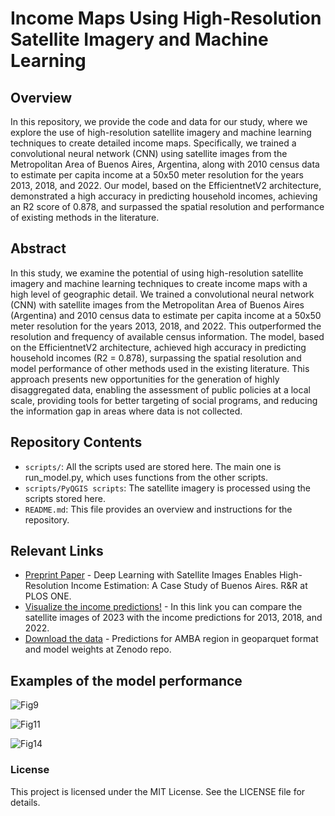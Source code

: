 # Income Maps Using High-Resolution Satellite Imagery and Machine Learning

## Overview

In this repository, we provide the code and data for our study, where we explore the use of high-resolution satellite imagery and machine learning techniques to create detailed income maps. Specifically, we trained a convolutional neural network (CNN) using satellite images from the Metropolitan Area of Buenos Aires, Argentina, along with 2010 census data to estimate per capita income at a 50x50 meter resolution for the years 2013, 2018, and 2022. Our model, based on the EfficientnetV2 architecture, demonstrated a high accuracy in predicting household incomes, achieving an R2 score of 0.878, and surpassed the spatial resolution and performance of existing methods in the literature.

## Abstract

In this study, we examine the potential of using high-resolution satellite imagery and machine learning techniques to create income maps with a high level of geographic detail. We trained a convolutional neural network (CNN) with satellite images from the Metropolitan Area of Buenos Aires (Argentina) and 2010 census data to estimate per capita income at a 50x50 meter resolution for the years 2013, 2018, and 2022. This outperformed the resolution and frequency of available census information. The model, based on the EfficientnetV2 architecture, achieved high accuracy in predicting household incomes (R2 = 0.878), surpassing the spatial resolution and model performance of other methods used in the existing literature. This approach presents new opportunities for the generation of highly disaggregated data, enabling the assessment of public policies at a local scale, providing tools for better targeting of social programs, and reducing the information gap in areas where data is not collected.

## Repository Contents

- `scripts/`: All the scripts used are stored here. The main one is run_model.py, which uses functions from the other scripts. 
- `scripts/PyQGIS scripts`: The satellite imagery is processed using the scripts stored here.
- `README.md`: This file provides an overview and instructions for the repository.

## Relevant Links


- [Preprint Paper](https://papers.ssrn.com/sol3/papers.cfm?abstract_id=5026760) - Deep Learning with Satellite Images Enables High-Resolution Income Estimation: A Case Study of Buenos Aires. R&R at PLOS ONE.
- [Visualize the income predictions!](https://ingresoamba.netlify.app) - In this link you can compare the satellite images of 2023 with the income predictions for 2013, 2018, and 2022.
- [Download the data](https://zenodo.org/records/13251268) - Predictions for AMBA region in geoparquet format and model weights at Zenodo repo.


## Examples of the model performance 

![Fig9](https://github.com/user-attachments/assets/9b275556-6446-40a3-bdb2-2ffa0006cb57)

![Fig11](https://github.com/user-attachments/assets/906f8b60-f5dc-4f80-acf6-c177486f88e4)

![Fig14](https://github.com/user-attachments/assets/7832045b-c1f0-4b18-9684-e4f78854275b)

### License

This project is licensed under the MIT License. See the LICENSE file for details.

